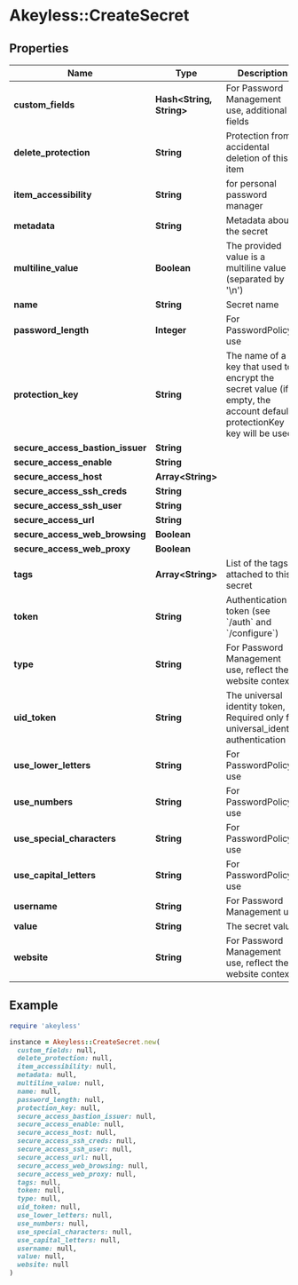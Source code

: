 # Akeyless::CreateSecret

## Properties

| Name | Type | Description | Notes |
| ---- | ---- | ----------- | ----- |
| **custom_fields** | **Hash&lt;String, String&gt;** | For Password Management use, additional fields | [optional] |
| **delete_protection** | **String** | Protection from accidental deletion of this item | [optional] |
| **item_accessibility** | **String** | for personal password manager | [optional] |
| **metadata** | **String** | Metadata about the secret | [optional] |
| **multiline_value** | **Boolean** | The provided value is a multiline value (separated by &#39;\\n&#39;) | [optional] |
| **name** | **String** | Secret name |  |
| **password_length** | **Integer** | For PasswordPolicy use | [optional] |
| **protection_key** | **String** | The name of a key that used to encrypt the secret value (if empty, the account default protectionKey key will be used) | [optional] |
| **secure_access_bastion_issuer** | **String** |  | [optional] |
| **secure_access_enable** | **String** |  | [optional] |
| **secure_access_host** | **Array&lt;String&gt;** |  | [optional] |
| **secure_access_ssh_creds** | **String** |  | [optional] |
| **secure_access_ssh_user** | **String** |  | [optional] |
| **secure_access_url** | **String** |  | [optional] |
| **secure_access_web_browsing** | **Boolean** |  | [optional] |
| **secure_access_web_proxy** | **Boolean** |  | [optional] |
| **tags** | **Array&lt;String&gt;** | List of the tags attached to this secret | [optional] |
| **token** | **String** | Authentication token (see &#x60;/auth&#x60; and &#x60;/configure&#x60;) | [optional] |
| **type** | **String** | For Password Management use, reflect the website context | [optional] |
| **uid_token** | **String** | The universal identity token, Required only for universal_identity authentication | [optional] |
| **use_lower_letters** | **String** | For PasswordPolicy use | [optional] |
| **use_numbers** | **String** | For PasswordPolicy use | [optional] |
| **use_special_characters** | **String** | For PasswordPolicy use | [optional] |
| **use_capital_letters** | **String** | For PasswordPolicy use | [optional] |
| **username** | **String** | For Password Management use | [optional] |
| **value** | **String** | The secret value |  |
| **website** | **String** | For Password Management use, reflect the website context | [optional] |

## Example

```ruby
require 'akeyless'

instance = Akeyless::CreateSecret.new(
  custom_fields: null,
  delete_protection: null,
  item_accessibility: null,
  metadata: null,
  multiline_value: null,
  name: null,
  password_length: null,
  protection_key: null,
  secure_access_bastion_issuer: null,
  secure_access_enable: null,
  secure_access_host: null,
  secure_access_ssh_creds: null,
  secure_access_ssh_user: null,
  secure_access_url: null,
  secure_access_web_browsing: null,
  secure_access_web_proxy: null,
  tags: null,
  token: null,
  type: null,
  uid_token: null,
  use_lower_letters: null,
  use_numbers: null,
  use_special_characters: null,
  use_capital_letters: null,
  username: null,
  value: null,
  website: null
)
```

